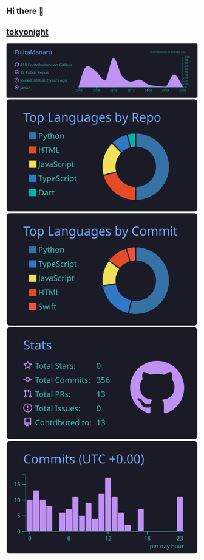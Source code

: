 ## Hi there 👋

<!--
**FujitaManaru/FujitaManaru** is a ✨ _special_ ✨ repository because its `README.md` (this file) appears on your GitHub profile.

Here are some ideas to get you started:

- 🔭 I’m currently working on Hiroshima
- 🌱 I’m currently learning English!
- 🤔 I’m looking for help with Bodymaking
- 💬 Ask me about protein
-->

## [tokyonight](./tokyonight/README.md)
[![](https://raw.githubusercontent.com/FujitaManaru/FujitaManaru/main/profile-summary-card-output/tokyonight/0-profile-details.svg)](https://github.com/vn7n24fzkq/github-profile-summary-cards)
[![](https://raw.githubusercontent.com/FujitaManaru/FujitaManaru/main/profile-summary-card-output/tokyonight/1-repos-per-language.svg)](https://github.com/vn7n24fzkq/github-profile-summary-cards) [![](https://raw.githubusercontent.com/FujitaManaru/FujitaManaru/main/profile-summary-card-output/tokyonight/2-most-commit-language.svg)](https://github.com/vn7n24fzkq/github-profile-summary-cards)
[![](https://raw.githubusercontent.com/FujitaManaru/FujitaManaru/main/profile-summary-card-output/tokyonight/3-stats.svg)](https://github.com/vn7n24fzkq/github-profile-summary-cards) [![](https://raw.githubusercontent.com/FujitaManaru/FujitaManaru/main/profile-summary-card-output/tokyonight/4-productive-time.svg)](https://github.com/vn7n24fzkq/github-profile-summary-cards)
